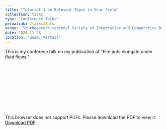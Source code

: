 ```yaml
---
title: "Tutorial 1 on Relevant Topic in Your Field"
collection: talks
type: "Conference Talks"
permalink: /talks/Ants
venue: "Southeastern regional Society of Integrative and Comparative Biology Conference"
date: 2020-11-28
location: "Zoom, Virtual"
---
```


This is my conferece talk on my publication of "Fire ants elongate under fluid flows."


<object data='/files/ants_poster.pdf' width="700px" height="400px">
    <embed src='/files/ants_poster.pdf'>
        <p>This browser does not support PDFs. Please download the PDF to view it: <a href='/files/Thu-15-10-Yu.pdf'>Download PDF</a>.</p>
    </embed>
</object>
